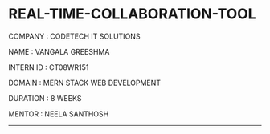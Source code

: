 # REAL-TIME-COLLABORATION-TOOL

COMPANY : CODETECH IT SOLUTIONS

NAME : VANGALA GREESHMA

INTERN ID : CT08WR151

DOMAIN : MERN STACK WEB DEVELOPMENT

DURATION : 8 WEEKS

MENTOR : NEELA SANTHOSH

---
